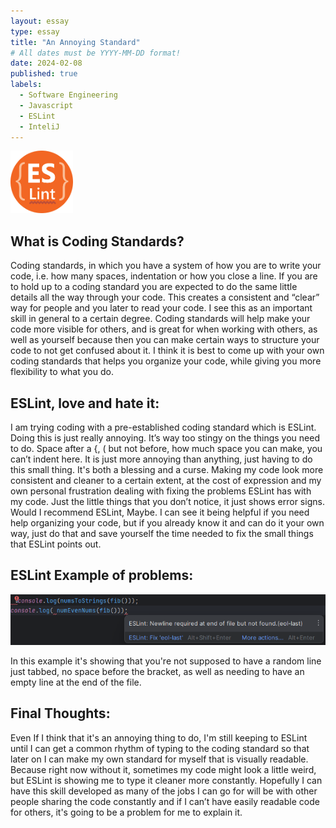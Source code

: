 ```yaml
---
layout: essay
type: essay
title: "An Annoying Standard"
# All dates must be YYYY-MM-DD format!
date: 2024-02-08
published: true
labels:
  - Software Engineering
  - Javascript
  - ESLint
  - InteliJ
---
```



<img width="100px" class="rounded float-start pe-4" src="../img/ESLINT-PROFILE.png">

## What is Coding Standards?

Coding standards, in which you have a system of how you are to write your code, i.e. how many spaces, indentation or how you close a line. If you are to hold up to a coding standard you are expected to do the same little details all the way through your code. This creates a consistent and “clear” way for people and you later to read your code. I see this as an important skill in general to a certain degree. Coding standards will help make your code more visible for others, and is great for when working with others, as well as yourself because then you can make certain ways to structure your code to not get confused about it. I think it is best to come up with your own coding standards that helps you organize your code, while giving you more flexibility to what you do.
 


## ESLint, love and hate it:
I am trying coding with a pre-established coding standard which is ESLint. Doing this is just really annoying. It’s way too stingy on the things you need to do. Space after a {, ( but not before, how much space you can make, you can’t indent here. It is just more annoying than anything, just having to do this small thing. It's both a blessing and a curse. Making my code look more consistent and cleaner to a certain extent, at the cost of expression and my own personal frustration dealing with fixing the problems ESLint has with my code. Just the little things that you don’t notice, it just shows error signs. Would I recommend ESLint, Maybe. I can see it being helpful if you need help organizing your code, but if you already know it and can do it your own way, just do that and save yourself the time needed to fix the small things that ESLint points out.


## ESLint Example of problems:
<img width="600px" src="../img/ESLINT-EXAMPLE.png">

In this example it's showing that you're not supposed to have a random line just tabbed, no space before the bracket, as well as needing to have an empty line at the end of the file.

## Final Thoughts:
Even If I think that it's an annoying thing to do, I'm still keeping to ESLint until I can get a common rhythm of typing to the coding standard so that later on I can make my own standard for myself that is visually readable. Because right now without it, sometimes my code might look a little weird, but ESLint is showing me to type it cleaner more constantly. Hopefully I can have this skill developed as many of the jobs I can go for will be with other people sharing the code constantly and if I can’t have easily readable code for others, it's going to be a problem for me to explain it. 



